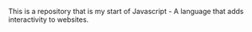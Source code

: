 This is a repository that is my start of Javascript - A language that adds interactivity to websites.
